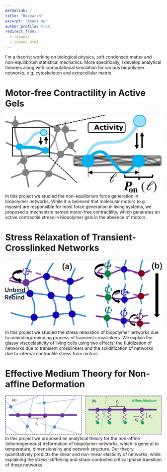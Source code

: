 ```yaml
---
permalink: /
title: "Research"
excerpt: "About me"
author_profile: true
redirect_from: 
  - /about/
  - /about.html
---
```


I'm a theorist working on biological physics, soft condensed matter and non-equilibrium statistical mechanics. More specifically, I develop analytical theories along with computational simulation for various biopolymer networks, e.g. cytoskeleton and extracellular matrix. 

Motor-free Contractility in Active Gels
======
<img src="/images/motor-free.png" width="600px">
In this project we studied the non-equilibrium force generation in biopolymer networks. While it is believed that molecular motors (e.g. myosin) are responsible for most force generation in living systems, we proposed a mechanism named motor-free contractility, which generates an active contractile stress in biopolymer gels in the absence of motors. 


Stress Relaxation of Transient-Crosslinked Networks
======
<img src="/images/transient.png" width="600px">
In this project we studied the stress relaxation of biopolymer networks due to unbinding/rebinding process of transient crosslinkers. We explain the glassy viscoelasticity of living cells using two effects: the fluidization of networks due to transient crosslinkers and the solidification of networks due to internal contractile stress from motors.

Effective Medium Theory for Non-affine Deformation
======
<img src="/images/non-affine.png" width="900px">
In this project we proposed an analytical theory for the non-affine (inhomogeneous) deformation of biopolymer networks, which is general to temperature, dimensionality and network structure. Our theory quantitatively predicts the linear and non-linear elasticity of networks, while explaining the stress-stiffening and strain-controlled critical phase transition of these networks.

